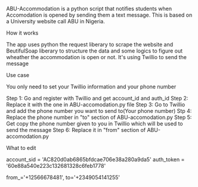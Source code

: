 ABU-Accommodation is a python script that notifies students when Accomodation is opened by sending them a text message.
This is based on a University website call ABU in Nigeria.

How it works

The app uses python the request liberary to scrape the website and BeutifulSoap liberary to structure the data and some logics to figure out wheather
the accommodation is open or not. It's using Twillio to send the message


Use case

You only need to set your Twillio information and your phone number

Step 1: Go and register with Twillio and get account_id and auth_id
Step 2: Replace it with the one in ABU-accomodation.py file
Step 3: Go to Twillio and add the phone number you want to send to(Your phone number)
Stp 4: Replace the phone number in "to" section of ABU-accomodation.py
Step 5: Get copy the phone number given to you in Twillio which will be used to send the message
Step 6: Replace it in "from" section of ABU-accomodation.py 
 
What to edit 

account_sid = 'AC820d0ab6865bfdcae706e38a280a9da5'
auth_token = '60e88a540e223c132681328c6feb1778'                    
 
from_='+12566678481',
to='+2349054141255'

